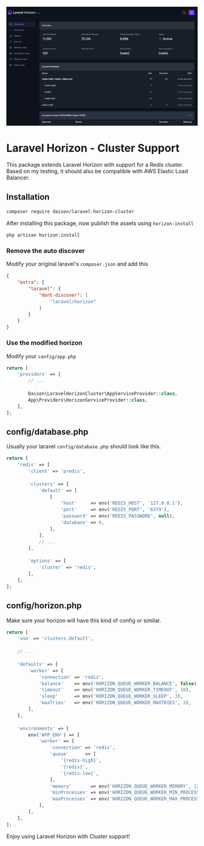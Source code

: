 ![seeking's laravel horizon](sa_prod_screenshot.png)

# Laravel Horizon - Cluster Support

This package extends Laravel Horizon with support for a Redis cluster. Based on my testing, it should also be compatible with AWS Elastic Load Balancer.

## Installation

```bash
composer require daison/laravel-horizon-cluster
```

After installing this package, now publish the assets using `horizon:install`

```bash
php artisan horizon:install
```

### Remove the auto discover

Modify your original laravel's `composer.json` and add this

```json
{
    "extra": {
        "laravel": {
            "dont-discover": [
                "laravel/horizon"
            ]
        }
    }
}
```

### Use the modified horizon

Modify your `config/app.php`

```php
return [
    'providers' => [
        // ...

        Daison\LaravelHorizonCluster\AppServiceProvider::class,
        App\Providers\HorizonServiceProvider::class,
    ],
];
```

## config/database.php

Usually your laravel `config/database.php` should look like this.

```php
return [
    'redis' => [
        'client' => 'predis',

        'clusters' => [
            'default' => [
                [
                    'host'     => env('REDIS_HOST', '127.0.0.1'),
                    'port'     => env('REDIS_PORT', '6379'),
                    'password' => env('REDIS_PASSWORD', null),
                    'database' => 0,
                ],
            ],
            // ...
        ],

        'options' => [
            'cluster' => 'redis',
        ],
    ],
];
```

## config/horizon.php

Make sure your horizon will have this kind of config or similar.

```php
return [
    'use' => 'clusters.default',

    // ...

    'defaults' => [
        'worker' => [
            'connection' => 'redis',
            'balance'    => env('HORIZON_QUEUE_WORKER_BALANCE', false),
            'timeout'    => env('HORIZON_QUEUE_WORKER_TIMEOUT', 10),
            'sleep'      => env('HORIZON_QUEUE_WORKER_SLEEP', 3),
            'maxTries'   => env('HORIZON_QUEUE_WORKER_MAXTRIES', 3),
        ],
    ],

    'environments' => [
        env('APP_ENV') => [
            'worker' => [
                'connection' => 'redis',
                'queue'      => [
                    '{redis-high}',
                    '{redis}',
                    '{redis-low}',
                ],
                'memory'       => env('HORIZON_QUEUE_WORKER_MEMORY', 128),
                'minProcesses' => env('HORIZON_QUEUE_WORKER_MIN_PROCESSES', 1),
                'maxProcesses' => env('HORIZON_QUEUE_WORKER_MAX_PROCESSES', 3),
            ],
        ],
    ],
];
```

Enjoy using Laravel Horizon with Cluster support!
